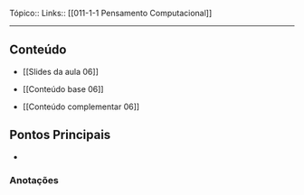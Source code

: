Tópico::
Links:: [[011-1-1 Pensamento Computacional]]

---
## Conteúdo

- [[Slides da aula 06]]

- [[Conteúdo base 06]]

- [[Conteúdo complementar 06]]


## Pontos Principais

-

### Anotações

